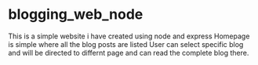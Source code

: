 # blogging_web_node
This is a simple website i have created using node and express
Homepage is simple where all the blog posts are listed 
User can select specific blog and will be directed to differnt page and can read the complete blog there.
